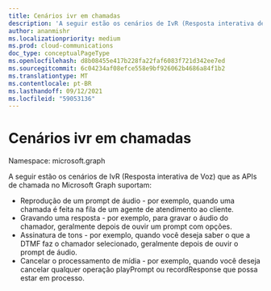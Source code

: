 ```yaml
---
title: Cenários ivr em chamadas
description: 'A seguir estão os cenários de IvR (Resposta interativa de Voz) que as APIs de chamada no Microsoft Graph suportam:'
author: ananmishr
ms.localizationpriority: medium
ms.prod: cloud-communications
doc_type: conceptualPageType
ms.openlocfilehash: d8b08455e417b228fa22faf6083f721d342ee7ed
ms.sourcegitcommit: 6c04234af08efce558e9bf926062b4686a84f1b2
ms.translationtype: MT
ms.contentlocale: pt-BR
ms.lasthandoff: 09/12/2021
ms.locfileid: "59053136"
---
```

# <a name="ivr-scenarios-in-calls"></a>Cenários ivr em chamadas

Namespace: microsoft.graph

A seguir estão os cenários de IvR (Resposta interativa de Voz) que as APIs de chamada no Microsoft Graph suportam:

- Reprodução de um prompt de áudio - por exemplo, quando uma chamada é feita na fila de um agente de atendimento ao cliente.
- Gravando uma resposta - por exemplo, para gravar o áudio do chamador, geralmente depois de ouvir um prompt com opções.
- Assinatura de tons - por exemplo, quando você deseja saber o que a DTMF faz o chamador selecionado, geralmente depois de ouvir o prompt de áudio.
- Cancelar o processamento de mídia - por exemplo, quando você deseja cancelar qualquer operação playPrompt ou recordResponse que possa estar em processo.
